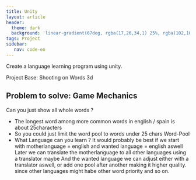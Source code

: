 ```yaml
---
title: Unity
layout: article
header:
  theme: dark
  background: 'linear-gradient(67deg, rgba(17,26,34,1) 25%, rgba(102,102,102,1) 43%, rgba(255,255,255,1) 80%)'
tags: Project
sidebar: 
   nav: code-en   
--- 
```


Create a language learning program using unity.

Project Base:
Shooting on Words
3d

Problem to solve:
Game Mechanics
- 
Can you just show all whole words ? 
- The longest word among more common words in english / spain is about 25characters 
- So you could just limit the word pool to words under 25 chars 
Word-Pool 
- What Language can you learn ? It would probably be best if we start with motherlanguage = english and wanted language = english aswell 
  Later we can translate the motherlanguage to all other languages using a translator maybe 
  And the wanted language we can adjust either with a translator aswell, 
  or add one pool after another making it higher quality. 
  since other languages might habe other word priority and so on.
